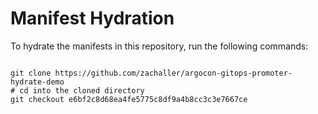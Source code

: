 
# Manifest Hydration

To hydrate the manifests in this repository, run the following commands:

```shell

git clone https://github.com/zachaller/argocon-gitops-promoter-hydrate-demo
# cd into the cloned directory
git checkout e6bf2c8d68ea4fe5775c8df9a4b8cc3c3e7667ce
```